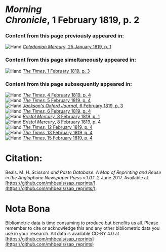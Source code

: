 # *Morning Chronicle*, 1 February 1819, p. 2  
  
### Content from this page previously appeared in:  
![Hand](http://scissorsandpaste.net/wp-content/uploads/2017/06/smallhandpointer.png) [*Caledonian Mercury*, 25 January 1819, p. 1](https://mhbeals.github.io/sap_html/Caledonian-Mercury/Caledonian-Mercury-25-January-1819-p-1)  
  
### Content from this page simeltaneously appeared in:  
![Hand](http://scissorsandpaste.net/wp-content/uploads/2017/06/smallhandpointer.png) [*The Times*, 1 February 1819, p. 3](https://mhbeals.github.io/sap_html/The-Times/The-Times-1-February-1819-p-3)  
  
### Content from this page subsequently appeared in:  
![Hand](http://scissorsandpaste.net/wp-content/uploads/2017/06/smallhandpointer.png) [*The Times*, 4 February 1819, p. 4](https://mhbeals.github.io/sap_html/The-Times/The-Times-4-February-1819-p-4)  
![Hand](http://scissorsandpaste.net/wp-content/uploads/2017/06/smallhandpointer.png) [*The Times*, 5 February 1819, p. 4](https://mhbeals.github.io/sap_html/The-Times/The-Times-5-February-1819-p-4)  
![Hand](http://scissorsandpaste.net/wp-content/uploads/2017/06/smallhandpointer.png) [*Jackson's Oxford Journal*, 6 February 1819, p. 3](https://mhbeals.github.io/sap_html/Jackson's-Oxford-Journal/Jackson's-Oxford-Journal-6-February-1819-p-3)  
![Hand](http://scissorsandpaste.net/wp-content/uploads/2017/06/smallhandpointer.png) [*The Times*, 6 February 1819, p. 4](https://mhbeals.github.io/sap_html/The-Times/The-Times-6-February-1819-p-4)  
![Hand](http://scissorsandpaste.net/wp-content/uploads/2017/06/smallhandpointer.png) [*Bristol Mercury*, 8 February 1819, p. 1](https://mhbeals.github.io/sap_html/Bristol-Mercury/Bristol-Mercury-8-February-1819-p-1)  
![Hand](http://scissorsandpaste.net/wp-content/uploads/2017/06/smallhandpointer.png) [*Bristol Mercury*, 8 February 1819, p. 4](https://mhbeals.github.io/sap_html/Bristol-Mercury/Bristol-Mercury-8-February-1819-p-4)  
![Hand](http://scissorsandpaste.net/wp-content/uploads/2017/06/smallhandpointer.png) [*The Times*, 12 February 1819, p. 4](https://mhbeals.github.io/sap_html/The-Times/The-Times-12-February-1819-p-4)  
![Hand](http://scissorsandpaste.net/wp-content/uploads/2017/06/smallhandpointer.png) [*The Times*, 13 February 1819, p. 4](https://mhbeals.github.io/sap_html/The-Times/The-Times-13-February-1819-p-4)  
![Hand](http://scissorsandpaste.net/wp-content/uploads/2017/06/smallhandpointer.png) [*The Times*, 15 February 1819, p. 4](https://mhbeals.github.io/sap_html/The-Times/The-Times-15-February-1819-p-4)  


# Citation: 

Beals. M. H. *Scissors and Paste Database: A Map of Reprinting and Reuse in the Anglophone Newspaper Press v.1.0.1.* 2 June 2017. Available at [https://github.com/mhbeals/sap_reprints/](https://github.com/mhbeals/sap_reprints/). 

# Nota Bona

Bibliometric data is time consuming to produce but benefits us all. Please remember to cite or acknowledge this and any other bibliometric data you use in your research. All data is available CC-BY 4.0 at [https://github.com/mhbeals/sap_reprints](https://github.com/mhbeals/sap_reprints)